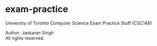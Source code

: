 # exam-practice

University of Toronto 
Computer Science Exam Practice Stuff (CSC148)


Author: Jaskaran Singh <br>
All rights reserved.
